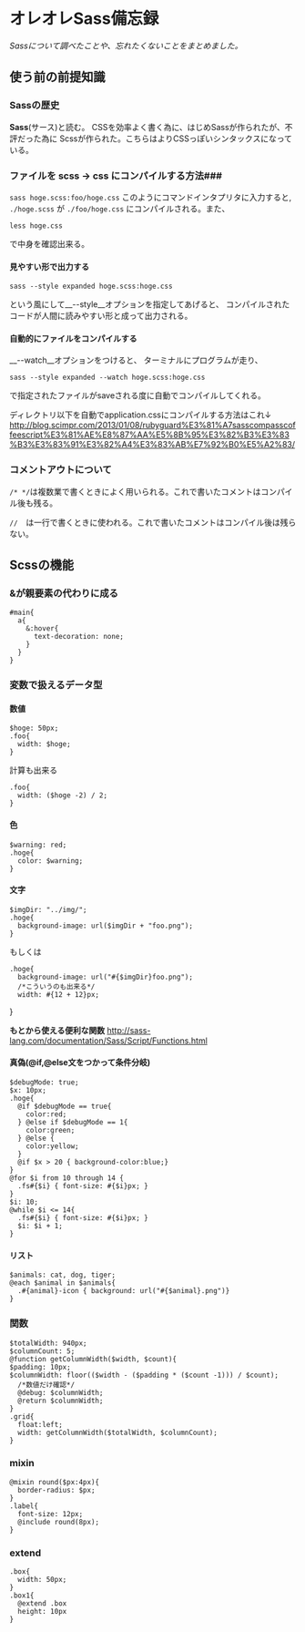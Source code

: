 # オレオレSass備忘録

_Sassについて調べたことや、忘れたくないことをまとめました。_

## 使う前の前提知識

### Sassの歴史

__Sass__(サース)と読む。
  CSSを効率よく書く為に、はじめSassが作られたが、不評だった為に
Scssが作られた。こちらはよりCSSっぽいシンタックスになっている。

### ファイルを scss -> css にコンパイルする方法###

`sass hoge.scss:foo/hoge.css`
このようにコマンドインタプリタに入力すると,
  `./hoge.scss` が `./foo/hoge.css`
にコンパイルされる。また、

`less hoge.css`

で中身を確認出来る。

#### 見やすい形で出力する

`sass --style expanded hoge.scss:hoge.css`

という風にして__--style__オプションを指定してあげると、
コンパイルされたコードが人間に読みやすい形と成って出力される。

#### 自動的にファイルをコンパイルする

__--watch__オプションをつけると、
ターミナルにプログラムが走り、

`sass --style expanded --watch hoge.scss:hoge.css`

で指定されたファイルがsaveされる度に自動でコンパイルしてくれる。

ディレクトリ以下を自動でapplication.cssにコンパイルする方法はこれ↓
<http://blog.scimpr.com/2013/01/08/rubyguard%E3%81%A7sasscompasscoffeescript%E3%81%AE%E8%87%AA%E5%8B%95%E3%82%B3%E3%83%B3%E3%83%91%E3%82%A4%E3%83%AB%E7%92%B0%E5%A2%83/>

### コメントアウトについて
`/* */`は複数業で書くときによく用いられる。これで書いたコメントはコンパイル後も残る。

`//  `は一行で書くときに使われる。これで書いたコメントはコンパイル後は残らない。

## Scssの機能
### &が親要素の代わりに成る
    #main{
      a{
        &:hover{
          text-decoration: none;
        }
      }
    }

### 変数で扱えるデータ型
#### 数値
    $hoge: 50px;
    .foo{
      width: $hoge;
    }
計算も出来る

    .foo{
      width: ($hoge -2) / 2;
    }
#### 色
    $warning: red;
    .hoge{
      color: $warning;
    }
#### 文字
    $imgDir: "../img/";
    .hoge{
      background-image: url($imgDir + "foo.png");
    }
もしくは

    .hoge{
      background-image: url("#{$imgDir}foo.png");
      /*こういうのも出来る*/
      width: #{12 + 12}px;
   }

__もとから使える便利な関数__
<http://sass-lang.com/documentation/Sass/Script/Functions.html>

#### 真偽(@if,@else文をつかって条件分岐)
    $debugMode: true;
    $x: 10px;
    .hoge{
      @if $debugMode == true{
        color:red;
      } @else if $debugMode == 1{
        color:green;
      } @else {
        color:yellow;
      }
      @if $x > 20 { background-color:blue;}
    }
    @for $i from 10 through 14 {
      .fs#{$i} { font-size: #{$i}px; }
    }
    $i: 10;
    @while $i <= 14{
      .fs#{$i} { font-size: #{$i}px; }
      $i: $i + 1;
    }
#### リスト
    $animals: cat, dog, tiger;
    @each $animal in $animals{
      .#{animal}-icon { background: url("#{$animal}.png")}
    }
### 関数
    $totalWidth: 940px;
    $columnCount: 5;
    @function getColumnWidth($width, $count){
    $padding: 10px;
    $columnWidth: floor(($width - ($padding * ($count -1))) / $count);
      /*数値だけ確認*/
      @debug: $columnWidth;
      @return $columnWidth;
    }
    .grid{
      float:left;
      width: getColumnWidth($totalWidth, $columnCount);
    }
### mixin
    @mixin round($px:4px){
      border-radius: $px;
    }
    .label{
      font-size: 12px;
      @include round(8px);
    }
### extend
    .box{
      width: 50px;
    }
    .box1{
      @extend .box
      height: 10px
    }